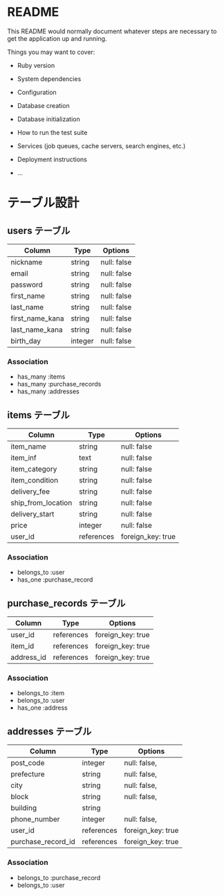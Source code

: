 # README

This README would normally document whatever steps are necessary to get the
application up and running.

Things you may want to cover:

* Ruby version

* System dependencies

* Configuration

* Database creation

* Database initialization

* How to run the test suite

* Services (job queues, cache servers, search engines, etc.)

* Deployment instructions

* ...


# テーブル設計

## users テーブル

| Column            | Type    | Options     |
| ----------------- | ------- | ----------- |
| nickname          | string  | null: false |
| email             | string  | null: false |
| password          | string  | null: false |
| first_name        | string  | null: false |
| last_name         | string  | null: false |
| first_name_kana   | string  | null: false |
| last_name_kana    | string  | null: false |
| birth_day         | integer | null: false |プルダウン
### Association

- has_many :items
- has_many :purchase_records
- has_many :addresses 




## items テーブル

| Column             | Type       | Options           |
| ------------------ | ---------- | -----------       |
| item_name          | string     | null: false       |40まで
| item_inf           | text       | null: false       |1000まで
| item_category      | string     | null: false       |プルダウン
| item_condition     | string     | null: false       |プルダウン
| delivery_fee       | string     | null: false       |プルダウン
| ship_from_location | string     | null: false       |プルダウン
| delivery_start     | string     | null: false       |プルダウン
| price              | integer    | null: false       |¥300〜9,999,999
| user_id            | references | foreign_key: true |


### Association

- belongs_to :user
- has_one    :purchase_record






## purchase_records テーブル

| Column      | Type       | Options           |
| ----------- | ---------- | ----------------- |
| user_id     | references | foreign_key: true |
| item_id     | references | foreign_key: true |
| address_id  | references | foreign_key: true |

### Association

- belongs_to :item
- belongs_to :user
- has_one    :address





## addresses テーブル

| Column             | Type       | Options                        |
| ------------------ | ---------- | ------------------------------ |
| post_code          | integer    | null: false,                   |
| prefecture         | string     | null: false,                   |プルダウン
| city               | string     | null: false,                   |
| block              | string     | null: false,                   |
| building           | string     |                                |
| phone_number       | integer    | null: false,                   |
| user_id            | references | foreign_key: true              |
| purchase_record_id | references | foreign_key: true              |

### Association

- belongs_to :purchase_record
- belongs_to :user 